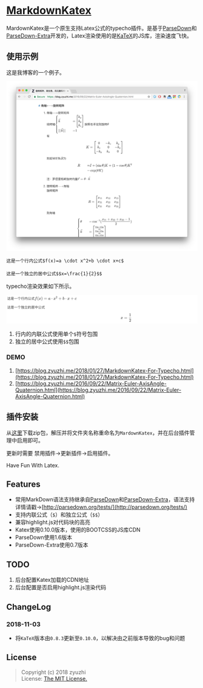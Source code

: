 # [MarkdownKatex](https://github.com/zyuzhi/MarkdownKatex-typecho)

MardownKatex是一个原生支持Latex公式的typecho插件。是基于[ParseDown](https://github.com/erusev/parsedown)和[ParseDown-Extra](https://github.com/erusev/parsedown-extra)开发的，Latex渲染使用的是[KaTeX](https://github.com/Khan/KaTeX)的JS库，渲染速度飞快。

## 使用示例

这是我博客的一个例子。

![MarkdownKatexDemoBlog.png][1]

```md
这是一个行内公式$f(x)=a \cdot x^2+b \cdot x+c$

这是一个独立的居中公式$$x=\frac{1}{2}$$
```

typecho渲染效果如下所示。

![MarkdownKatexDemo.png][2]

1. 行内的内联公式使用单个`$`符号包围
2. 独立的居中公式使用`$$`包围

### DEMO

1. [https://blog.zyuzhi.me/2018/01/27/MarkdownKatex-For-Typecho.html](https://blog.zyuzhi.me/2018/01/27/MarkdownKatex-For-Typecho.html)
2. [https://blog.zyuzhi.me/2016/09/22/Matrix-Euler-AxisAngle-Quaternion.html](https://blog.zyuzhi.me/2016/09/22/Matrix-Euler-AxisAngle-Quaternion.html)

## 插件安装

从[这里](https://github.com/zyuzhi/MarkdownKatex-typecho/archive/master.zip)下载zip包，解压并将文件夹名称重命名为`MardownKatex`，并在后台插件管理中启用即可。

更新时需要 禁用插件→更新插件→启用插件。

Have Fun With Latex.

## Features
- 常用MarkDown语法支持继承自[ParseDown](https://github.com/erusev/parsedown)和[ParseDown-Extra](https://github.com/erusev/parsedown-extra)，语法支持详情请戳→[http://parsedown.org/tests/](http://parsedown.org/tests/)
- 支持内联公式（`$`）和独立公式（`$$`）
- 兼容highlight.js对代码块的高亮
- Katex使用0.10.0版本，使用的BOOTCSS的JS库CDN
- ParseDown使用1.6版本
- ParseDown-Extra使用0.7版本

## TODO
1. 后台配置Katex加载的CDN地址
2. 后台配置是否启用highlight.js渲染代码


## ChangeLog

### 2018-11-03
- 将`KaTeX`版本由`0.8.3`更新至`0.10.0`，以解决由之前版本导致的bug和问题

## License
> Copyright (c) 2018 zyuzhi  
> License: [The MIT License.](https://github.com/zyuzhi/MarkdownKatex-typecho/blob/master/LICENSE)

[1]: https://github.com/zyuzhi/MarkdownKatex-typecho/raw/master/MarkdownKatexDemoBlog.png
[2]: https://github.com/zyuzhi/MarkdownKatex-typecho/raw/master/MardownKatexDemo.png